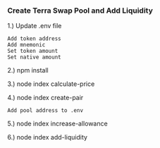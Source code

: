 ### Create Terra Swap Pool and Add Liquidity
1.) Update .env file

    Add token address
    Add mnemonic
    Set token amount
    Set native amount

2.) npm install

3.) node index calculate-price

4.) node index create-pair

    Add pool address to .env

5.) node index increase-allowance

6.) node index add-liquidity
